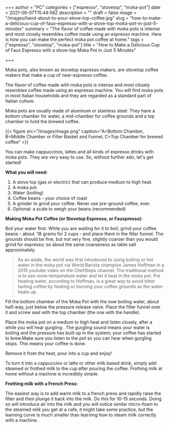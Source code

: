 +++
author = "PC"
categories = ["espresso", "stovetop", "moka-pot"]
date = 2021-06-07T15:44:56Z
description = ""
draft = false
image = "/images/hand-about-to-pour-stove-top-coffee.jpg"
slug = "how-to-make-a-delicious-cup-of-faux-espresso-with-a-stove-top-moka-pot-in-just-5-minutes"
summary = "The flavor of coffee made with moka pots is intense and most closely resembles coffee made using an espresso machine. Here is how you can make the perfect moka pot coffee at home."
tags = ["espresso", "stovetop", "moka-pot"]
title = "How to Make a Delicious Cup of Faux Espresso with a stove-top Moka Pot in Just 5 Minutes"

+++


Moka pots, also known as stovetop espresso makers, are stovetop coffee makers that make a cup of near-espresso coffee.

The flavor of coffee made with moka pots is intense and most closely resembles coffee made using an espresso machine. You will find moka pots in most Italian households and they are regarded as a standard part of Italian culture.

Moka pots are usually made of aluminum or stainless steel. They have a bottom chamber for water, a mid-chamber for coffee grounds and a top chamber to hold the brewed coffee.

{{< figure src="/images/image.png" caption="A=Bottom Chamber, B=Middle Chamber or Filter Basket and Funnel, C=Top Chamber for brewed coffee" >}}

You can make cappuccinos, lattes and all kinds of espresso drinks with moka pots. They are very easy to use. So, without further ado, let's get started!

**What you will need:**

1. A stove top (gas or electric) that can produce medium to high heat.
2. A moka pot.
3. Water (boiling)
4. Coffee beans - your choice of roast
5. A grinder to grind your coffee. Never use pre-ground coffee, ever.
6. Optional: a scale to weigh your beans (recommended)

**Making Moka Pot Coffee (or Stovetop Espresso, or Fauxpresso):**

Boil your water first. While you are waiting for it to boil, grind your coffee beans - about `18 grams for 2 cups - and place them in the filter funnel. The grounds should be fine, but not very fine, slightly coarser than you would grind for espresso; so about the same coarseness as table salt approximately.

> As an aside, the world was first introduced to using boiling or hot water in the moka pot via World Barista champion James Hoffman in a 2015 youtube video on the ChefSteps channel. The traditional method is to use room-temperature water and let it heat in the moka pot. Pre heating water, according to Hoffman, is a great way to avoid bitter tasting coffee by heating or burning your coffee grounds as the water heats up.

Fill the bottom chamber of the Moka Pot with the now boiling water, about half-way, just below the pressure release valve. Place the filter funnel over it and screw seal with the top chamber (the one with the handle).

Place the moka pot on a medium to high heat and listen closely, after a while you will hear gurgling . The gurgling sound means your water is boiling and the pressure has built up in the system; your coffee has started to brew.Make sure you listen to the pot so you can hear when gurgling stops. This means your coffee is done.

Remove it from the heat, pour into a cup and enjoy!

To turn it into a cappuccino or latte or other milk based drink, simply add steamed or frothed milk to the cup after pouring the coffee. Frothing milk at home without a machine is incredibly simple.

**Frothing milk with a French Press:**

The easiest way is to add warm milk to a french press and rapidly raise the filter and then plunge it back into the milk. Do this for 10-15 seconds. Doing so will introduce air into the milk and you will notice similar micro-foam to the steamed milk you get at a cafe, it might take some practice, but the learning curve is much smaller than learning how to steam milk correctly with a machine.

